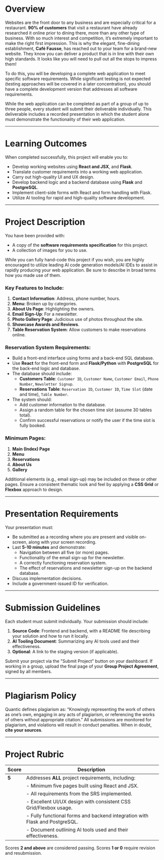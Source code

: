 # Overview

Websites are the front door to any business and are especially critical for a restaurant. **90% of customers** that visit a restaurant have already researched it online prior to dining there, more than any other type of business. With so much interest and competition, it’s extremely important to make the right first impression. This is why the elegant, fine-dining establishment, **Café Fausse**, has reached out to your team for a brand-new website. They know you can deliver a product that is in line with their own high standards. It looks like you will need to pull out all the stops to impress them!

To do this, you will be developing a complete web application to meet specific software requirements. While significant testing is not expected (testing approaches will be covered in a later concentration), you should have a complete development version that addresses all software requirements.

While the web application can be completed as part of a group of up to three people, every student will submit their deliverable individually. This deliverable includes a recorded presentation in which the student alone must demonstrate the functionality of their web application.

---

# Learning Outcomes

When completed successfully, this project will enable you to:

- Develop working websites using **React and JSX**, and **Flask**.
- Translate customer requirements into a working web application.
- Carry out high-quality UI and UX design.
- Develop backend logic and a backend database using **Flask** and **PostgreSQL**.
- Implement client-side forms with React and form handling with Flask.
- Utilize AI tooling for rapid and high-quality software development.

---

# Project Description

You have been provided with:

- A copy of the **software requirements specification** for this project.
- A collection of images for you to use.

While you can fully hand-code this project if you wish, you are highly encouraged to utilize leading AI code generation models/AI IDEs to assist in rapidly producing your web application. Be sure to describe in broad terms how you made use of them. 

### Key Features to Include:

1. **Contact Information**: Address, phone number, hours.
2. **Menu**: Broken up by categories.
3. **About Us Page**: Highlighting the owners.
4. **Email Sign-Up**: For a newsletter.
5. **Photo Gallery Page**: Judicious use of photos throughout the site.
6. **Showcase Awards and Reviews**.
7. **Table Reservation System**: Allow customers to make reservations online.

### Reservation System Requirements:

- Build a front-end interface using forms and a back-end SQL database.
- Use **React** for the front-end form and **Flask/Python** with **PostgreSQL** for the back-end logic and database.
- The database should include:
    - **Customers Table**: `Customer ID`, `Customer Name`, `Customer Email`, `Phone Number`, `Newsletter Signup`.
    - **Reservations Table**: `Reservation ID`, `Customer ID`, `Time Slot` (date and time), `Table Number`.
- The system should:
    - Add customer information to the database.
    - Assign a random table for the chosen time slot (assume 30 tables total).
    - Confirm successful reservations or notify the user if the time slot is fully booked.

### Minimum Pages:

1. **Main (Index) Page**
2. **Menu**
3. **Reservations**
4. **About Us**
5. **Gallery**

Additional elements (e.g., email sign-up) may be included on these or other pages. Ensure a consistent thematic look and feel by applying a **CSS Grid** or **Flexbox** approach to design.

---

# Presentation Requirements

Your presentation must:

- Be submitted as a recording where you are present and visible on-screen, along with your screen recording.
- Last **5-10 minutes** and demonstrate:
    - Navigation between all five (or more) pages.
    - Functionality of the email sign-up for the newsletter.
    - A correctly functioning reservation system.
    - The effect of reservations and newsletter sign-up on the backend database.
- Discuss implementation decisions.
- Include a government-issued ID for verification.

---

# Submission Guidelines

Each student must submit individually. Your submission should include:

1. **Source Code**: Frontend and backend, with a README file describing your solution and how to run it locally.
2. **AI Tooling Document**: Summarizing any AI tools used and their effectiveness.
3. **Optional**: A link to the staging version (if applicable).

Submit your project via the "Submit Project" button on your dashboard. If working in a group, upload the final page of your **Group Project Agreement**, signed by all members.

---

# Plagiarism Policy

Quantic defines plagiarism as: “Knowingly representing the work of others as one’s own, engaging in any acts of plagiarism, or referencing the works of others without appropriate citation.” All submissions are monitored for plagiarism, and violations will result in conduct penalties. When in doubt, **cite your sources**.

---

# Project Rubric

| **Score** | **Description**                                                                 |
|-----------|---------------------------------------------------------------------------------|
| **5**     | Addresses **ALL** project requirements, including:                             |
|           | - Minimum five pages built using React and JSX.                                |
|           | - All requirements from the SRS implemented.                                   |
|           | - Excellent UI/UX design with consistent CSS Grid/Flexbox usage.               |
|           | - Fully functional forms and backend integration with Flask and PostgreSQL.    |
|           | - Document outlining AI tools used and their effectiveness.                    |

Scores **2 and above** are considered passing. Scores **1 or 0** require revision and resubmission.

